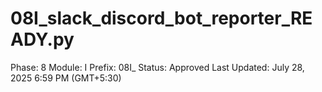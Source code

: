 # 08I_slack_discord_bot_reporter_READY.py

Phase: 8
Module: I
Prefix: 08I_
Status: Approved
Last Updated: July 28, 2025 6:59 PM (GMT+5:30)